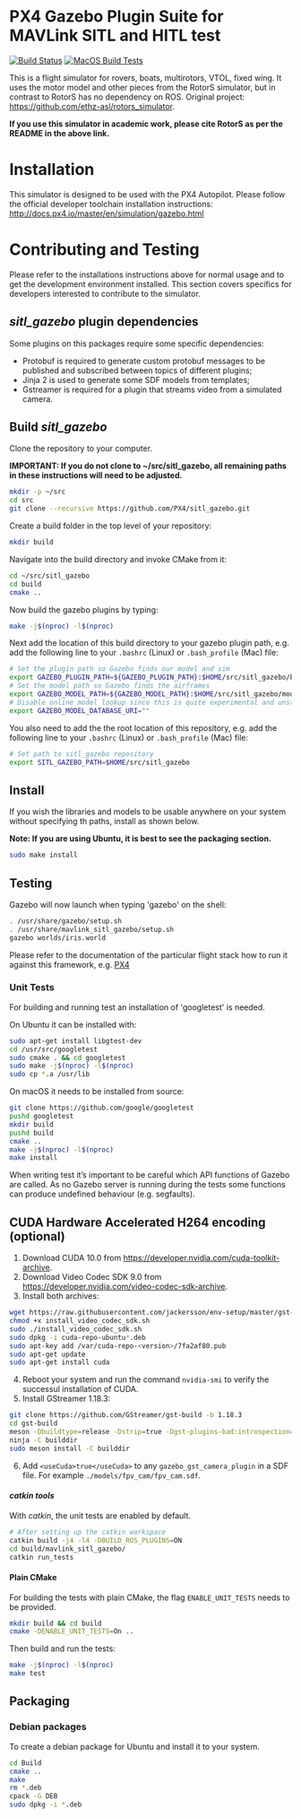 # PX4 Gazebo Plugin Suite for MAVLink SITL and HITL test

[![Build Status](https://github.com/PX4/sitl_gazebo/workflows/Build%20Tests/badge.svg)](https://github.com/PX4/sitl_gazebo/actions?query=workflow%3A%22Build+Tests%22) [![MacOS Build Tests](https://github.com/PX4/sitl_gazebo/workflows/MacOS%20Build%20Tests/badge.svg)](https://github.com/PX4/sitl_gazebo/actions?query=workflow%3A%22MacOS+Build+Tests%22) 

This is a flight simulator for rovers, boats, multirotors, VTOL, fixed wing. It uses the motor model and other pieces from the RotorS simulator, but in contrast to RotorS has no dependency on ROS. Original project: https://github.com/ethz-asl/rotors_simulator.

**If you use this simulator in academic work, please cite RotorS as per the README in the above link.**


# Installation

This simulator is designed to be used with the PX4 Autopilot. Please follow the official developer toolchain installation instructions:
http://docs.px4.io/master/en/simulation/gazebo.html

# Contributing and Testing

Please refer to the installations instructions above for normal usage and to get the development environment installed. This section covers specifics for developers interested to contribute to the simulator.

## *sitl_gazebo* plugin dependencies

Some plugins on this packages require some specific dependencies:

* Protobuf is required to generate custom protobuf messages to be published and subscribed between topics of different plugins;
* Jinja 2 is used to generate some SDF models from templates;
* Gstreamer is required for a plugin that streams video from a simulated camera.

## Build *sitl_gazebo*

Clone the repository to your computer.

**IMPORTANT: If you do not clone to ~/src/sitl_gazebo, all remaining paths in these instructions will need to be adjusted.**

```bash
mkdir -p ~/src
cd src
git clone --recursive https://github.com/PX4/sitl_gazebo.git
```

Create a build folder in the top level of your repository:

```bash
mkdir build
```

Navigate into the build directory and invoke CMake from it:

```bash
cd ~/src/sitl_gazebo
cd build
cmake ..
```

Now build the gazebo plugins by typing:

```bash
make -j$(nproc) -l$(nproc)
```

Next add the location of this build directory to your gazebo plugin path, e.g. add the following line to your `.bashrc` (Linux) or `.bash_profile` (Mac) file:

```bash
# Set the plugin path so Gazebo finds our model and sim
export GAZEBO_PLUGIN_PATH=${GAZEBO_PLUGIN_PATH}:$HOME/src/sitl_gazebo/build
# Set the model path so Gazebo finds the airframes
export GAZEBO_MODEL_PATH=${GAZEBO_MODEL_PATH}:$HOME/src/sitl_gazebo/models
# Disable online model lookup since this is quite experimental and unstable
export GAZEBO_MODEL_DATABASE_URI=""
```

You also need to add the the root location of this repository, e.g. add the following line to your `.bashrc` (Linux) or `.bash_profile` (Mac) file:

```bash
# Set path to sitl_gazebo repository
export SITL_GAZEBO_PATH=$HOME/src/sitl_gazebo
```

## Install

If you wish the libraries and models to be usable anywhere on your system without
specifying th paths, install as shown below.

**Note: If you are using Ubuntu, it is best to see the packaging section.**

```bash
sudo make install
```


## Testing

Gazebo will now launch when typing 'gazebo' on the shell:

```bash
. /usr/share/gazebo/setup.sh
. /usr/share/mavlink_sitl_gazebo/setup.sh
gazebo worlds/iris.world
```

Please refer to the documentation of the particular flight stack how to run it against this framework, e.g. [PX4](http://dev.px4.io/simulation-gazebo.html)


### Unit Tests

For building and running test an installation of 'googletest' is needed.

On Ubuntu it can be installed with:

```bash
sudo apt-get install libgtest-dev
cd /usr/src/googletest
sudo cmake . && cd googletest
sudo make -j$(nproc) -l$(nproc)
sudo cp *.a /usr/lib
```

On macOS it needs to be installed from source:

```bash
git clone https://github.com/google/googletest
pushd googletest
mkdir build
pushd build
cmake ..
make -j$(nproc) -l$(nproc)
make install
```

When writing test it’s important to be careful which API functions of Gazebo are called. As no Gazebo server is running during the tests some functions can produce undefined behaviour (e.g. segfaults).

## CUDA Hardware Accelerated H264 encoding (optional)

1. Download CUDA 10.0 from https://developer.nvidia.com/cuda-toolkit-archive.
2. Download Video Codec SDK 9.0 from https://developer.nvidia.com/video-codec-sdk-archive.
3. Install both archives:

```bash
wget https://raw.githubusercontent.com/jackersson/env-setup/master/gst-nvidia-docker/install_video_codec_sdk.sh
chmod +x install_video_codec_sdk.sh
sudo ./install_video_codec_sdk.sh
sudo dpkg -i cuda-repo-ubuntu*.deb
sudo apt-key add /var/cuda-repo-<version>/7fa2af80.pub
sudo apt-get update
sudo apt-get install cuda
```

4. Reboot your system and run the command `nvidia-smi` to verify the successul installation of CUDA.
5. Install GStreamer 1.18.3:

```bash
git clone https://github.com/GStreamer/gst-build -b 1.18.3
cd gst-build
meson -Dbuildtype=release -Dstrip=true -Dgst-plugins-bad:introspection=enabled -Dgst-plugins-bad:nvcodec=enabled builddir
ninja -C builddir
sudo meson install -C builddir
```

6. Add `<useCuda>true</useCuda>` to any `gazebo_gst_camera_plugin` in a SDF file. For example `./models/fpv_cam/fpv_cam.sdf`.

#### *catkin tools*

With *catkin*, the unit tests are enabled by default.

```bash
# After setting up the catkin workspace
catkin build -j4 -l4 -DBUILD_ROS_PLUGINS=ON
cd build/mavlink_sitl_gazebo/
catkin run_tests
```

#### Plain CMake

For building the tests with plain CMake, the flag `ENABLE_UNIT_TESTS` needs to be provided.

```bash
mkdir build && cd build
cmake -DENABLE_UNIT_TESTS=On ..
```

Then build and run the tests:

```bash
make -j$(nproc) -l$(nproc)
make test
```


## Packaging

### Debian packages

To create a debian package for Ubuntu and install it to your system.

```bash
cd Build
cmake ..
make
rm *.deb
cpack -G DEB
sudo dpkg -i *.deb
```
